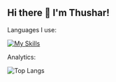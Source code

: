 ## Hi there 👋 I'm Thushar!
Languages I use:

[![My Skills](https://skillicons.dev/icons?i=cpp,java,python,kotlin,cs,mysql,js,ts,html,css)](https://skillicons.dev)

Analytics:

![Top Langs](https://github-readme-stats.vercel.app/api/top-langs/?username=thushar003&hide_progress=true&disable_animations=true)


<!--
**thushar003/thushar003** is a ✨ _special_ ✨ repository because its `README.md` (this file) appears on your GitHub profile.

Here are some ideas to get you started:

- 🔭 I’m currently working on ...
- 🌱 I’m currently learning ...
- 👯 I’m looking to collaborate on ...
- 🤔 I’m looking for help with ...
- 💬 Ask me about ...
- 📫 How to reach me: ...
- 😄 Pronouns: ...
- ⚡ Fun fact: ...
-->
